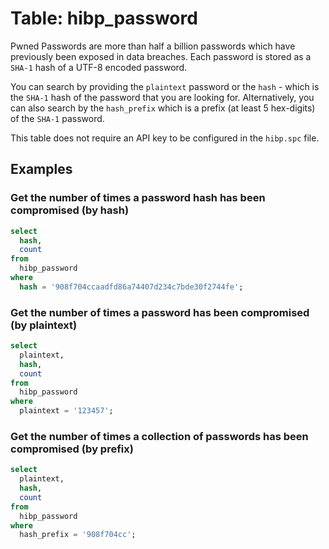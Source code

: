 # Table: hibp_password

Pwned Passwords are more than half a billion passwords which have previously been exposed in data breaches. Each password is stored as a `SHA-1` hash of a UTF-8 encoded password.

You can search by providing the `plaintext` password or the `hash` - which is the `SHA-1` hash of the password that you are looking for. Alternatively, you can also search by the `hash_prefix` which is a prefix (at least 5 hex-digits) of the `SHA-1` password.

This table does not require an API key to be configured in the `hibp.spc` file.

## Examples

### Get the number of times a password hash has been compromised (by hash)

```sql
select
  hash,
  count
from
  hibp_password
where
  hash = '908f704ccaadfd86a74407d234c7bde30f2744fe';
```

### Get the number of times a password has been compromised (by plaintext)

```sql
select
  plaintext,
  hash,
  count
from
  hibp_password
where
  plaintext = '123457';
```

### Get the number of times a collection of passwords has been compromised (by prefix)

```sql
select
  plaintext,
  hash,
  count
from
  hibp_password
where
  hash_prefix = '908f704cc';
```
